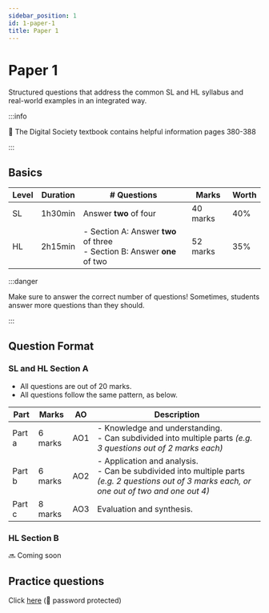 ```yaml
---
sidebar_position: 1
id: 1-paper-1
title: Paper 1
---
```

# Paper 1

Structured questions that address the common SL and HL syllabus and real-world examples in an integrated way.

:::info

📕 The Digital Society textbook contains helpful information pages 380-388

:::

## Basics

|Level| Duration | # Questions| Marks | Worth | 
|------|-------|----|----|---|
| SL | 1h30min| Answer **two** of four | 40 marks | 40%|
| HL | 2h15min| - Section A: Answer **two** of three <br/> - Section B: Answer **one** of two| 52 marks | 35%|

:::danger

Make sure to answer the correct number of questions! Sometimes, students answer more questions than they should.

:::

## Question Format

### SL and HL Section A
- All questions are out of 20 marks.
- All questions follow the same pattern, as below.

| Part | Marks | AO | Description |
|------|-------|----|-------------|
| Part a | 6 marks | AO1 | - Knowledge and understanding.<br/>- Can subdivided into multiple parts *(e.g. 3 questions out of 2 marks each)* |
| Part b | 6 marks | AO2 | - Application and analysis.<br/>- Can be subdivided into multiple parts *(e.g. 2 questions out of 3 marks each, or one out of two and one out 4)* |
| Part c | 8 marks | AO3 | Evaluation and synthesis. |

### HL Section B

🔜 Coming soon


## Practice questions
Click [here](/docs/exams/4-practice-questions) (🔐 password protected)
